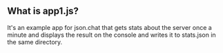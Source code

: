 ## What is app1.js?

It's an example app for json.chat that gets stats about the server once a minute and displays the result on the console and writes it to stats.json in the same directory.

